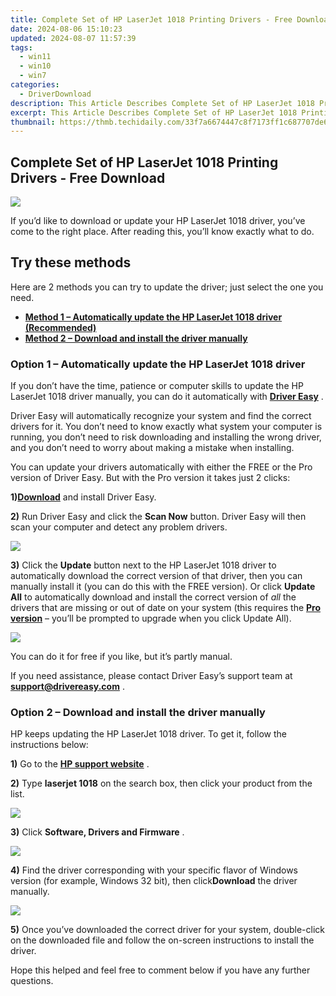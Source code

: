 ```yaml
---
title: Complete Set of HP LaserJet 1018 Printing Drivers - Free Download
date: 2024-08-06 15:10:23
updated: 2024-08-07 11:57:39
tags:
  - win11
  - win10
  - win7
categories:
  - DriverDownload
description: This Article Describes Complete Set of HP LaserJet 1018 Printing Drivers - Free Download
excerpt: This Article Describes Complete Set of HP LaserJet 1018 Printing Drivers - Free Download
thumbnail: https://thmb.techidaily.com/33f7a6674447c8f7173ff1c687707de6ab2b192d47bf8afae9f7fe02b3355e59.jpg
---
```


## Complete Set of HP LaserJet 1018 Printing Drivers - Free Download

![](https://images.drivereasy.com/wp-content/uploads/2019/10/image-235.png)

 If you’d like to download or update your HP LaserJet 1018 driver, you’ve come to the right place. After reading this, you’ll know exactly what to do.

## Try these methods

 Here are 2 methods you can try to update the driver; just select the one you need.

* **[Method 1 – Automatically update the HP LaserJet 1018 driver (Recommended)](https://www.drivereasy.com/knowledge/hp-laserjet-1018-driver-download-for-windows-7-8-10/#a)**
* **[Method 2 – Download and install the driver manually](https://tools.techidaily.com/drivereasy/download/)**

### Option 1 – Automatically update the HP LaserJet 1018 driver

 If you don’t have the time, patience or computer skills to update the HP LaserJet 1018 driver manually, you can do it automatically with **[Driver Easy](https://tools.techidaily.com/drivereasy/download/)**  .

 Driver Easy will automatically recognize your system and find the correct drivers for it. You don’t need to know exactly what system your computer is running, you don’t need to risk downloading and installing the wrong driver, and you don’t need to worry about making a mistake when installing.

 You can update your drivers automatically with either the FREE or the Pro version of Driver Easy. But with the Pro version it takes just 2 clicks:

 **1)[Download](https://tools.techidaily.com/drivereasy/download/)**  and install Driver Easy.

**2)** Run Driver Easy and click the **Scan Now** button. Driver Easy will then scan your computer and detect any problem drivers.

![](https://images.drivereasy.com/wp-content/uploads/2019/10/image-229.png)

**3)** Click the **Update**  button next to the HP LaserJet 1018 driver to automatically download the correct version of that driver, then you can manually install it (you can do this with the FREE version). Or click **Update All** to automatically download and install the correct version of _all_  the drivers that are missing or out of date on your system (this requires the **[Pro version](https://tools.techidaily.com/drivereasy/download/)**  – you’ll be prompted to upgrade when you click Update All).

![](https://images.drivereasy.com/wp-content/uploads/2019/10/image-228.png)

 You can do it for free if you like, but it’s partly manual.

 If you need assistance, please contact Driver Easy’s support team at [**support@drivereasy.com**](https://tools.techidaily.com/drivereasy/download/) .

### Option 2 – Download and install the driver manually

 HP keeps updating the HP LaserJet 1018 driver. To get it, follow the instructions below:

**1)** Go to the **[HP support website](https://support.hp.com/us-en)**  .

**2)**  Type **laserjet 1018** on the search box, then click your product from the list.

![](https://images.drivereasy.com/wp-content/uploads/2019/10/image-232-1024x310.png)

**3)**  Click **Software, Drivers and Firmware** .

![](https://images.drivereasy.com/wp-content/uploads/2019/10/image-233-1024x438.png)

**4)** Find the driver corresponding with your specific flavor of Windows version (for example, Windows 32 bit), then click**Download** the driver manually.

![](https://images.drivereasy.com/wp-content/uploads/2019/10/image-234-1024x565.png)

**5)**  Once you’ve downloaded the correct driver for your system, double-click on the downloaded file and follow the on-screen instructions to install the driver.

 Hope this helped and feel free to comment below if you have any further questions.

<ins class="adsbygoogle"
     style="display:block"
     data-ad-format="autorelaxed"
     data-ad-client="ca-pub-7571918770474297"
     data-ad-slot="1223367746"></ins>



<ins class="adsbygoogle"
     style="display:block"
     data-ad-client="ca-pub-7571918770474297"
     data-ad-slot="8358498916"
     data-ad-format="auto"
     data-full-width-responsive="true"></ins>

